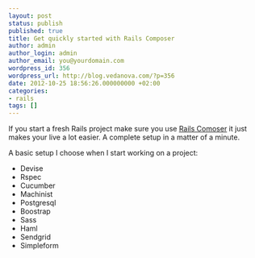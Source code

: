 ```yaml
---
layout: post
status: publish
published: true
title: Get quickly started with Rails Composer
author: admin
author_login: admin
author_email: you@yourdomain.com
wordpress_id: 356
wordpress_url: http://blog.vedanova.com/?p=356
date: 2012-10-25 18:56:26.000000000 +02:00
categories:
- rails
tags: []
---
```

If you start a fresh Rails project make sure you use <a href="http://railsapps.github.com/rails-composer/">Rails Comoser</a> it just makes your live a lot easier. A complete setup in a matter of a minute.

A basic setup I choose when I start working on a project:

<ul>
	<li>Devise</li>
	<li>Rspec</li>
	<li>Cucumber</li>
	<li>Machinist</li>
	<li>Postgresql</li>
	<li>Boostrap</li>
	<li>Sass</li>
	<li>Haml</li>
	<li>Sendgrid</li>
	<li>Simpleform</li>
</ul>
